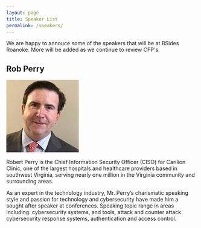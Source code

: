 ```yaml
---
layout: page
title: Speaker List
permalink: /speakers/
---
```


We are happy to annouce some of the speakers that will be at BSides Roanoke.  More will be added as we continue to review CFP's.

## Rob Perry

![Rob Perry Pic](images/robperry.jpeg)

Robert Perry is the Chief Information Security Officer (CISO) for Carilion Clinic, one of the largest hospitals and healthcare providers based in southwest Virginia, serving nearly one million in the Virginia community and surrounding areas.

As an expert in the technology industry, Mr. Perry’s charismatic speaking style and passion for technology and cybersecurity have made him a sought after speaker at conferences. Speaking topic range in areas including: cybersecurity systems, and tools, attack and counter attack cybersecurity response systems, authentication and access control.


